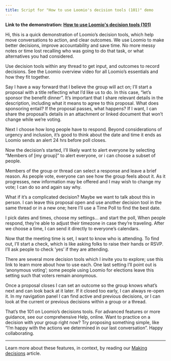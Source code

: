 ```yaml
---
title: Script for "How to use Loomio's decision tools (101)" demo
---
```


**Link to the demonstration: [How to use Loomio's decision tools (101)](https://youtu.be/ePILBTxgkmE)**

Hi, this is a quick demonstration of Loomio’s decision tools, which help move conversations to action, and clear outcomes. We use Loomio to make better decisions, improve accountability and save time. No more messy notes or time lost recalling who was going to do that task, or what alternatives you had considered.

Use decision tools within any thread to get input, and outcomes to record decisions. See the Loomio overview video for all Loomio’s essentials and how they fit together.

Say I have a way forward that I believe the group will act on; I’ll start a proposal with a title reflecting what I’d like us to do. In this case, “let’s sponsor the benefit dinner”. It’s important that I share relevant details in the description, including what it means to agree to this proposal. What does sponsoring entail? If the proposal passes, what happens? If I want, I can share the proposal’s details in an attachment or linked document that won’t change while we’re voting.

Next I choose how long people have to respond. Beyond considerations of urgency and inclusion, it’s good to think about the date and time it ends as Loomio sends an alert 24 hrs before poll closes.

Now the decision’s started, I’ll likely want to alert everyone by selecting “Members of [my group]” to alert everyone, or i can choose a subset of people.

Members of the group or thread can select a response and leave a brief reason. As people vote, everyone can see how the group feels about it. As it progresses, new information may be offered and I may wish to change my vote; I can do so and again say why.

What if it’s a complicated decision? Maybe we want to talk about this in person. I can leave this proposal open and use another decision tool in the same thread or in a new one; here I’ll use a Time Poll to find the best date.

I pick dates and times, choose my settings... and start the poll, When people respond, they’re able to adjust their timezone in case they’re traveling. After we choose a time, I can send it directly to everyone’s calendars.

Now that the meeting time is set, I want to know who is attending. To find out, I’ll start a check, which is like asking folks to raise their hands or RSVP. I’ll ask people to check ‘yes’ if they are attending.

There are several more decision tools which I invite you to explore; use this link to learn more about how to use each. One last setting I’ll point out is ‘anonymous voting’; some people using Loomio for elections leave this setting such that voters remain anonymous.

Once a proposal closes I can set an outcome so the group knows what’s next and can look back at it later. If it closed too early, I can always re-open it. In my navigation panel I can find active and previous decisions, or I can look at the current or previous decisions within a group or a thread.

That’s the 101 on Loomio’s decisions tools. For advanced features or more guidance, see our comprehensive Help, online. Want to practice on a decision with your group right now? Try proposing something simple, like “I’m happy with the actions we determined in our last conversation”. Happy collaborating.

---

Learn more about these features, in context, by reading our [Making decisions](/user_manual/getting_started/decision_tools/) article.
